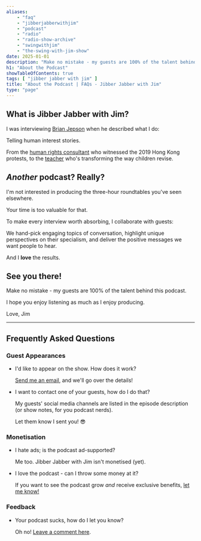 ```yaml
---
aliases:
    - "faq"
    - "jibberjabberwithjim"
    - "podcast"
    - "radio"
    - "radio-show-archive"
    - "swingwithjim"
    - "the-swing-with-jim-show"
date: 2025-01-01
description: "Make no mistake - my guests are 100% of the talent behind this podcast."
h1: "About the Podcast"
showTableOfContents: true
tags: [ "jibber jabber with jim" ]
title: "About the Podcast | FAQs - Jibber Jabber with Jim"
type: "page"
---
```


## What is Jibber Jabber with Jim?

I was interviewing [Brian Jepson](https://open.spotify.com/episode/5cQuh13KzwYBmE02MWhlhj) when he described what I do:

Telling human interest stories.

From the [human rights consultant](https://open.spotify.com/episode/1guEUllXybiOynmojmafzg) who witnessed the 2019 Hong Kong protests, to the [teacher](https://open.spotify.com/episode/02FJGX2ntLtM5YyKFNiRWr) who's transforming the way children revise.

## *Another* podcast? Really?

I'm not interested in producing the three-hour roundtables you've seen elsewhere.

Your time is too valuable for that.

To make every interview worth absorbing, I collaborate with guests:

We hand-pick engaging topics of conversation, highlight unique perspectives on their specialism, and deliver the positive messages we want people to hear.

And I **love** the results.

## See you there!

Make no mistake - my guests are 100% of the talent behind this podcast.

I hope you enjoy listening as much as I enjoy producing.

Love,
Jim

---

## Frequently Asked Questions

### Guest Appearances

- I'd like to appear on the show. How does it work?

    [Send me an email](mailto:james@jamesdavidson.xyz), and we'll go over the details!

- I want to contact one of your guests, how do I do that?

    My guests' social media channels are listed in the episode description (or show notes, for you podcast nerds).

    Let them know I sent you! :sunglasses:

### Monetisation

- I hate ads; is the podcast ad-supported?

    Me too. Jibber Jabber with Jim isn't monetised (yet).

- I love the podcast - can I throw some money at it?

    If you want to see the podcast grow *and* receive exclusive benefits, [let me know!](mailto:james@jamesdavidson.xyz)

### Feedback

- Your podcast sucks, how do I let you know?

    Oh no! [Leave a comment here](https://youtu.be/dQw4w9WgXcQ).
